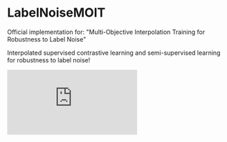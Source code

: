 # LabelNoiseMOIT
Official implementation for: "Multi-Objective Interpolation Training for Robustness to Label Noise"

Interpolated supervised contrastive learning and semi-supervised learning for robustness to label noise!




![couldn't find image](https://github.com/DiegoOrtego/LabelNoiseMOIT/Overview.pdf)

